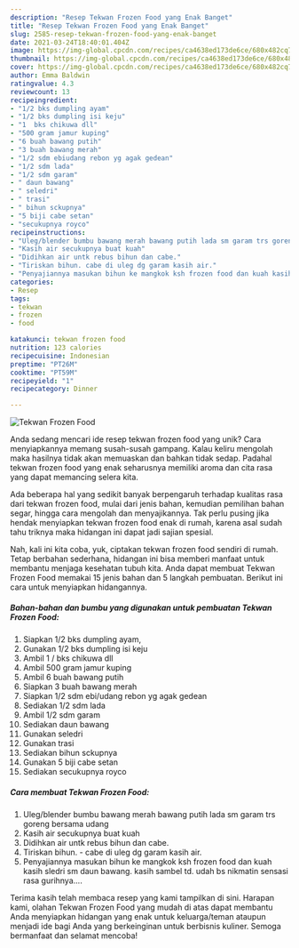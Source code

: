 ```yaml
---
description: "Resep Tekwan Frozen Food yang Enak Banget"
title: "Resep Tekwan Frozen Food yang Enak Banget"
slug: 2585-resep-tekwan-frozen-food-yang-enak-banget
date: 2021-03-24T18:40:01.404Z
image: https://img-global.cpcdn.com/recipes/ca4638ed173de6ce/680x482cq70/tekwan-frozen-food-foto-resep-utama.jpg
thumbnail: https://img-global.cpcdn.com/recipes/ca4638ed173de6ce/680x482cq70/tekwan-frozen-food-foto-resep-utama.jpg
cover: https://img-global.cpcdn.com/recipes/ca4638ed173de6ce/680x482cq70/tekwan-frozen-food-foto-resep-utama.jpg
author: Emma Baldwin
ratingvalue: 4.3
reviewcount: 13
recipeingredient:
- "1/2 bks dumpling ayam"
- "1/2 bks dumpling isi keju"
- "1  bks chikuwa dll"
- "500 gram jamur kuping"
- "6 buah bawang putih"
- "3 buah bawang merah"
- "1/2 sdm ebiudang rebon yg agak gedean"
- "1/2 sdm lada"
- "1/2 sdm garam"
- " daun bawang"
- " seledri"
- " trasi"
- " bihun sckupnya"
- "5 biji cabe setan"
- "secukupnya royco"
recipeinstructions:
- "Uleg/blender bumbu bawang merah bawang putih lada sm garam trs goreng bersama udang"
- "Kasih air secukupnya buat kuah"
- "Didihkan air untk rebus bihun dan cabe."
- "Tiriskan bihun. cabe di uleg dg garam kasih air."
- "Penyajiannya masukan bihun ke mangkok ksh frozen food dan kuah kasih sledri sm daun bawang. kasih sambel td. udah bs nikmatin sensasi rasa gurihnya...."
categories:
- Resep
tags:
- tekwan
- frozen
- food

katakunci: tekwan frozen food 
nutrition: 123 calories
recipecuisine: Indonesian
preptime: "PT26M"
cooktime: "PT59M"
recipeyield: "1"
recipecategory: Dinner

---
```



![Tekwan Frozen Food](https://img-global.cpcdn.com/recipes/ca4638ed173de6ce/680x482cq70/tekwan-frozen-food-foto-resep-utama.jpg)

Anda sedang mencari ide resep tekwan frozen food yang unik? Cara menyiapkannya memang susah-susah gampang. Kalau keliru mengolah maka hasilnya tidak akan memuaskan dan bahkan tidak sedap. Padahal tekwan frozen food yang enak seharusnya memiliki aroma dan cita rasa yang dapat memancing selera kita.

Ada beberapa hal yang sedikit banyak berpengaruh terhadap kualitas rasa dari tekwan frozen food, mulai dari jenis bahan, kemudian pemilihan bahan segar, hingga cara mengolah dan menyajikannya. Tak perlu pusing jika hendak menyiapkan tekwan frozen food enak di rumah, karena asal sudah tahu triknya maka hidangan ini dapat jadi sajian spesial.




Nah, kali ini kita coba, yuk, ciptakan tekwan frozen food sendiri di rumah. Tetap berbahan sederhana, hidangan ini bisa memberi manfaat untuk membantu menjaga kesehatan tubuh kita. Anda dapat membuat Tekwan Frozen Food memakai 15 jenis bahan dan 5 langkah pembuatan. Berikut ini cara untuk menyiapkan hidangannya.

<!--inarticleads1-->

##### Bahan-bahan dan bumbu yang digunakan untuk pembuatan Tekwan Frozen Food:

1. Siapkan 1/2 bks dumpling ayam,
1. Gunakan 1/2 bks dumpling isi keju
1. Ambil 1 / bks chikuwa dll
1. Ambil 500 gram jamur kuping
1. Ambil 6 buah bawang putih
1. Siapkan 3 buah bawang merah
1. Siapkan 1/2 sdm ebi/udang rebon yg agak gedean
1. Sediakan 1/2 sdm lada
1. Ambil 1/2 sdm garam
1. Sediakan  daun bawang
1. Gunakan  seledri
1. Gunakan  trasi
1. Sediakan  bihun sckupnya
1. Gunakan 5 biji cabe setan
1. Sediakan secukupnya royco




<!--inarticleads2-->

##### Cara membuat Tekwan Frozen Food:

1. Uleg/blender bumbu bawang merah bawang putih lada sm garam trs goreng bersama udang
1. Kasih air secukupnya buat kuah
1. Didihkan air untk rebus bihun dan cabe.
1. Tiriskan bihun. - cabe di uleg dg garam kasih air.
1. Penyajiannya masukan bihun ke mangkok ksh frozen food dan kuah kasih sledri sm daun bawang. kasih sambel td. udah bs nikmatin sensasi rasa gurihnya....




Terima kasih telah membaca resep yang kami tampilkan di sini. Harapan kami, olahan Tekwan Frozen Food yang mudah di atas dapat membantu Anda menyiapkan hidangan yang enak untuk keluarga/teman ataupun menjadi ide bagi Anda yang berkeinginan untuk berbisnis kuliner. Semoga bermanfaat dan selamat mencoba!
